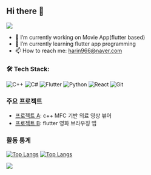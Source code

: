 ## Hi there 👋

<img src="https://capsule-render.vercel.app/api?type=waving&color=BDBDC8&height=150&section=header" />

- 🔭 I’m currently working on Movie App(flutter based)
- 🌱 I’m currently learning flutter app pregramming
- 📫 How to reach me: harin966@naver.com

### 🛠 Tech Stack:

![C++](https://img.shields.io/badge/-C++-00599C?style=flat&logo=c%2B%2B)
![C#](https://img.shields.io/badge/-C%23-239120?style=flat&logo=c-sharp)
![Flutter](https://img.shields.io/badge/-Flutter-02569B?style=flat&logo=flutter)
![Python](https://img.shields.io/badge/-Python-3776AB?style=flat&logo=python&logoColor=white)
![React](https://img.shields.io/badge/-React-61DAFB?style=flat&logo=react&logoColor=black)
![Git](https://img.shields.io/badge/-Git-F05032?style=flat&logo=git&logoColor=white)


### 주요 프로젝트
- [프로젝트 A](https://github.com/username/projectA): c++ MFC 기반 의료 영상 뷰어 
- [프로젝트 B](https://github.com/username/projectB): flutter 영화 브라우징 앱
<!--
- [프로젝트 C](https://github.com/username/projectC): 블록체인 기술을 이용한 투명한 기부 시스템
-->

### 활동 통계

[![Top Langs](https://github-readme-stats.vercel.app/api/top-langs/?username=harin966)](https://github.com/anuraghazra/github-readme-stats)
[![Top Langs](https://github-readme-stats.vercel.app/api/top-langs/?username=harin966&hide=javascript,html,c)](https://github.com/anuraghazra/github-readme-stats)


<img src="https://capsule-render.vercel.app/api?type=waving&color=BDBDC8&height=150&section=footer" />

<!--
**harin966/harin966** is a ✨ _special_ ✨ repository because its `README.md` (this file) appears on your GitHub profile.

Here are some ideas to get you started:





- 🔭 I’m currently working on ...
- 🌱 I’m currently learning ...
- 👯 I’m looking to collaborate on ...
- 🤔 I’m looking for help with ...
- 💬 Ask me about ...
- 📫 How to reach me: harin966@naver.com
- 😄 Pronouns: ...
- ⚡ Fun fact: ...
-->
